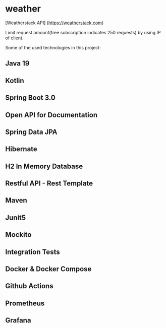 # weather
[Weatherstack API] (https://weatherstack.com)

Limit request amount(free subscription indicates 250 requests) by using IP of client.

Some of the used technologies in this project:

## Java 19
## Kotlin
## Spring Boot 3.0
## Open API for Documentation
## Spring Data JPA
## Hibernate
## H2 In Memory Database
## Restful API - Rest Template
## Maven
## Junit5
## Mockito
## Integration Tests
## Docker & Docker Compose
## Github Actions
## Prometheus
## Grafana
